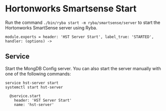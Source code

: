 
# Hortonworks Smartsense Start

Run the command `./bin/ryba start -m ryba/smartsense/server` to start the 
Hortonworks SmartSense server using Ryba.

    module.exports = header: 'HST Server Start', label_true: 'STARTED', handler: (options) ->

## Service

Start the MongDB Config server. You can also start the server manually with one of the
following commands:

```
service hst-server start
systemctl start hst-server
```

      @service.start
        header: 'HST Server Start'
        name: 'hst-server'
